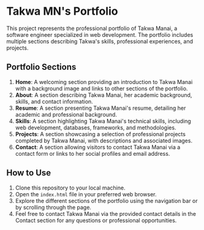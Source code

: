 # Takwa MN's Portfolio

This project represents the professional portfolio of Takwa Manai, a software engineer specialized in web development. The portfolio includes multiple sections describing Takwa's skills, professional experiences, and projects.

## Portfolio Sections

1. **Home**: A welcoming section providing an introduction to Takwa Manai with a background image and links to other sections of the portfolio.
2. **About**: A section describing Takwa Manai, her academic background, skills, and contact information.
3. **Resume**: A section presenting Takwa Manai's resume, detailing her academic and professional background.
4. **Skills**: A section highlighting Takwa Manai's technical skills, including web development, databases, frameworks, and methodologies.
5. **Projects**: A section showcasing a selection of professional projects completed by Takwa Manai, with descriptions and associated images.
6. **Contact**: A section allowing visitors to contact Takwa Manai via a contact form or links to her social profiles and email address.

## How to Use

1. Clone this repository to your local machine.
2. Open the `index.html` file in your preferred web browser.
3. Explore the different sections of the portfolio using the navigation bar or by scrolling through the page.
4. Feel free to contact Takwa Manai via the provided contact details in the Contact section for any questions or professional opportunities.
